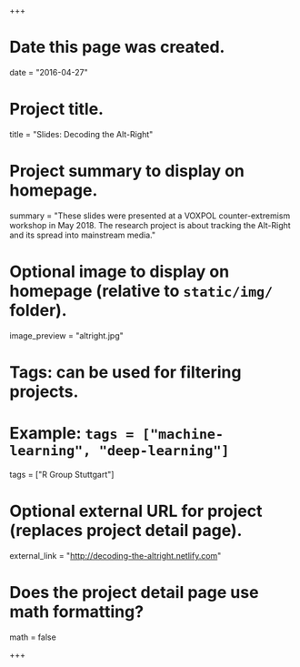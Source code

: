 +++
# Date this page was created.
date = "2016-04-27"

# Project title.
title = "Slides: Decoding the Alt-Right"

# Project summary to display on homepage.
summary = "These slides were presented at a VOXPOL counter-extremism workshop in May 2018. The research project is about tracking the Alt-Right and its spread into mainstream media."

# Optional image to display on homepage (relative to `static/img/` folder).
image_preview = "altright.jpg"

# Tags: can be used for filtering projects.
# Example: `tags = ["machine-learning", "deep-learning"]`
tags = ["R Group Stuttgart"]

# Optional external URL for project (replaces project detail page).
external_link = "http://decoding-the-altright.netlify.com"

# Does the project detail page use math formatting?
math = false

+++

